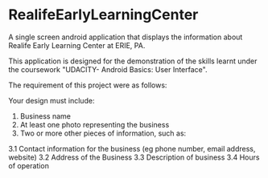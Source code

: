 # RealifeEarlyLearningCenter

A single screen android application that displays the information about Realife Early Learning Center at ERIE, PA.

This application is designed for the demonstration of the skills learnt under the coursework "UDACITY- Android Basics: User Interface".

The requirement of this project were as follows:

Your design must include:

1. Business name
2. At least one photo representing the business
3. Two or more other pieces of information, such as:

  3.1 Contact information for the business (eg phone number, email address, website)
  3.2 Address of the Business
  3.3 Description of business
  3.4 Hours of operation
